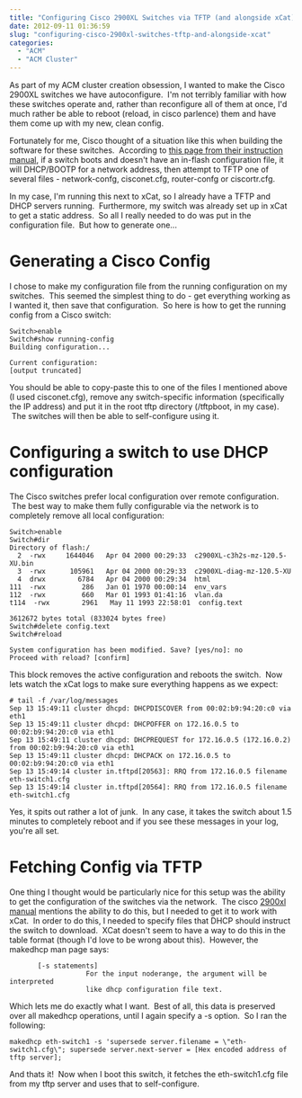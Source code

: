 ```yaml
---
title: "Configuring Cisco 2900XL Switches via TFTP (and alongside xCat)"
date: 2012-09-11 01:36:59
slug: "configuring-cisco-2900xl-switches-tftp-and-alongside-xcat"
categories:
  - "ACM"
  - "ACM Cluster"
---
```


As part of my ACM cluster creation obsession, I wanted to make the Cisco 2900XL switches we have autoconfigure.  I'm not terribly familiar with how these switches operate and, rather than reconfigure all of them at once, I'd much rather be able to reboot (reload, in cisco parlence) them and have them come up with my new, clean config.

Fortunately for me, Cisco thought of a situation like this when building the software for these switches.  According to [this page from their instruction manual](http://www.cisco.com/en/US/docs/switches/lan/catalyst2900xl_3500xl/release12.0_5_wc5/swg/swsyst.html#wp1028392), if a switch boots and doesn't have an in-flash configuration file, it will DHCP/BOOTP for a network address, then attempt to TFTP one of several files - network-confg, cisconet.cfg, router-confg or ciscortr.cfg.

In my case, I'm running this next to xCat, so I already have a TFTP and DHCP servers running.  Furthermore, my switch was already set up in xCat to get a static address.  So all I really needed to do was put in the configuration file.  But how to generate one...

# Generating a Cisco Config

I chose to make my configuration file from the running configuration on my switches.  This seemed the simplest thing to do - get everything working as I wanted it, then save that configuration.  So here is how to get the running config from a Cisco switch:

```shell
Switch>enable
Switch#show running-config 
Building configuration...

Current configuration:
[output truncated]
```

You should be able to copy-paste this to one of the files I mentioned above (I used cisconet.cfg), remove any switch-specific information (specifically the IP address) and put it in the root tftp directory (/tftpboot, in my case).  The switches will then be able to self-configure using it.

# Configuring a switch to use DHCP configuration

The Cisco switches prefer local configuration over remote configuration.  The best way to make them fully configurable via the network is to completely remove all local configuration:

```shell
Switch>enable
Switch#dir
Directory of flash:/
  2  -rwx     1644046   Apr 04 2000 00:29:33  c2900XL-c3h2s-mz-120.5-XU.bin
  3  -rwx      105961   Apr 04 2000 00:29:33  c2900XL-diag-mz-120.5-XU
  4  drwx        6784   Apr 04 2000 00:29:34  html
111  -rwx         286   Jan 01 1970 00:00:14  env_vars
112  -rwx         660   Mar 01 1993 01:41:16  vlan.da
t114  -rwx        2961   May 11 1993 22:58:01  config.text

3612672 bytes total (833024 bytes free)
Switch#delete config.text
Switch#reload

System configuration has been modified. Save? [yes/no]: no
Proceed with reload? [confirm]
```

This block removes the active configuration and reboots the switch.  Now lets watch the xCat logs to make sure everything happens as we expect:

```shell
# tail -f /var/log/messages
Sep 13 15:49:11 cluster dhcpd: DHCPDISCOVER from 00:02:b9:94:20:c0 via eth1
Sep 13 15:49:11 cluster dhcpd: DHCPOFFER on 172.16.0.5 to 00:02:b9:94:20:c0 via eth1
Sep 13 15:49:11 cluster dhcpd: DHCPREQUEST for 172.16.0.5 (172.16.0.2) from 00:02:b9:94:20:c0 via eth1
Sep 13 15:49:11 cluster dhcpd: DHCPACK on 172.16.0.5 to 00:02:b9:94:20:c0 via eth1
Sep 13 15:49:14 cluster in.tftpd[20563]: RRQ from 172.16.0.5 filename eth-switch1.cfg
Sep 13 15:49:14 cluster in.tftpd[20564]: RRQ from 172.16.0.5 filename eth-switch1.cfg
```

Yes, it spits out rather a lot of junk.  In any case, it takes the switch about 1.5 minutes to completely reboot and if you see these messages in your log, you're all set.

# Fetching Config via TFTP

One thing I thought would be particularly nice for this setup was the ability to get the configuration of the switches via the network.  The cisco [2900xl manual](http://www.cisco.com/en/US/docs/switches/lan/catalyst2900xl_3500xl/release12.0_5_wc5/swg/swsyst.html#wp1028392) mentions the ability to do this, but I needed to get it to work with xCat.  In order to do this, I needed to specify files that DHCP should instruct the switch to download.  XCat doesn't seem to have a way to do this in the table format (though I'd love to be wrong about this).  However, the makedhcp man page says:

```shell
       [-s statements]
                   For the input noderange, the argument will be interpreted
                   like dhcp configuration file text.
```

Which lets me do exactly what I want.  Best of all, this data is preserved over all makedhcp operations, until I again specify a -s option.  So I ran the following:

```shell
makedhcp eth-switch1 -s 'supersede server.filename = \"eth-switch1.cfg\"; supersede server.next-server = [Hex encoded address of tftp server];
```

And thats it!  Now when I boot this switch, it fetches the eth-switch1.cfg file from my tftp server and uses that to self-configure.